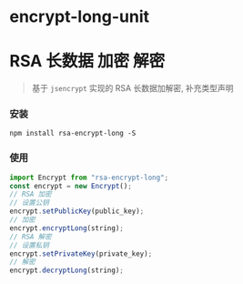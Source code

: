 # encrypt-long-unit

# RSA 长数据 加密 解密

> 基于 `jsencrypt` 实现的 RSA 长数据加解密, 补充类型声明

### 安装

```npm
npm install rsa-encrypt-long -S
```

### 使用

```javascript
import Encrypt from "rsa-encrypt-long";
const encrypt = new Encrypt();
// RSA 加密
// 设置公钥
encrypt.setPublicKey(public_key);
// 加密
encrypt.encryptLong(string);
// RSA 解密
// 设置私钥
encrypt.setPrivateKey(private_key);
// 解密
encrypt.decryptLong(string);
```
